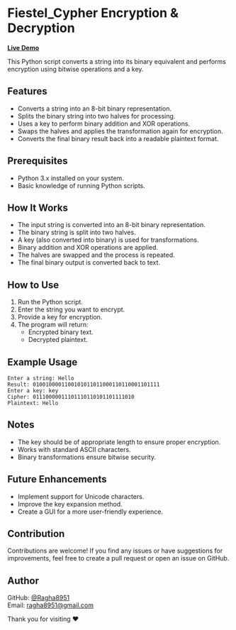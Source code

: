 # Fiestel_Cypher Encryption & Decryption

[**Live Demo**](https://colab.research.google.com/drive/1ZY9uMrAma54j3qTggcRKD0iICZjRhZmU?usp=sharing)

This Python script converts a string into its binary equivalent and performs encryption using bitwise operations and a key.

## Features

- Converts a string into an 8-bit binary representation.
- Splits the binary string into two halves for processing.
- Uses a key to perform binary addition and XOR operations.
- Swaps the halves and applies the transformation again for encryption.
- Converts the final binary result back into a readable plaintext format.

## Prerequisites

- Python 3.x installed on your system.
- Basic knowledge of running Python scripts.

## How It Works

- The input string is converted into an 8-bit binary representation.
- The binary string is split into two halves.
- A key (also converted into binary) is used for transformations.
- Binary addition and XOR operations are applied.
- The halves are swapped and the process is repeated.
- The final binary output is converted back to text.

## How to Use

1. Run the Python script.
2. Enter the string you want to encrypt.
3. Provide a key for encryption.
4. The program will return:
   - Encrypted binary text.
   - Decrypted plaintext.

## Example Usage

```
Enter a string: Hello
Result: 0100100001100101011011000110110001101111
Enter a key: key
Cipher: 01110000011101110110101101111010
Plaintext: Hello
```

## Notes

- The key should be of appropriate length to ensure proper encryption.
- Works with standard ASCII characters.
- Binary transformations ensure bitwise security.

## Future Enhancements

- Implement support for Unicode characters.
- Improve the key expansion method.
- Create a GUI for a more user-friendly experience.

## Contribution

Contributions are welcome! If you find any issues or have suggestions for improvements, feel free to create a pull request or open an issue on GitHub.

## Author

GitHub: [@Ragha8951](https://github.com/Ragha8951)  
Email: [ragha8951@gmail.com](mailto:ragha8951@gmail.com)

Thank you for visiting ❤️

